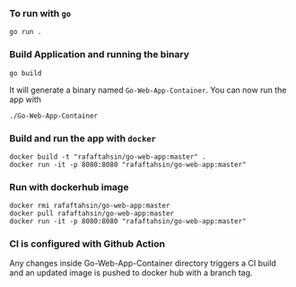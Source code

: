 ### To run with `go` 

```shell
go run .
```

### Build Application and running the binary 

```shell
go build
```

It will generate a binary named `Go-Web-App-Container`. You can now run the app with

```shell
./Go-Web-App-Container 
```

### Build and run the app with `docker`

```shell
docker build -t "rafaftahsin/go-web-app:master" .
docker run -it -p 8080:8080 "rafaftahsin/go-web-app:master"
```

### Run with dockerhub image

```shell
docker rmi rafaftahsin/go-web-app:master
docker pull rafaftahsin/go-web-app:master
docker run -it -p 8080:8080 "rafaftahsin/go-web-app:master"
```

### CI is configured with Github Action

Any changes inside Go-Web-App-Container directory triggers a CI build and an updated image is pushed to docker hub with a branch tag.

